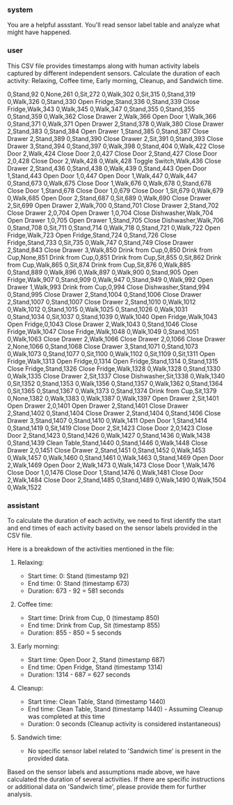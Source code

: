 ### system
You are a helpful assstant. You'll read sensor label table and analyze what might have happened.
### user

This CSV file provides timestamps along with human activity labels captured by different independent sensors.
Calculate the duration of each activity: Relaxing, Coffee time, Early morning, Cleanup, and Sandwich time.
    
0,Stand,92
0,None,261
0,Sit,272
0,Walk,302
0,Sit,315
0,Stand,319
0,Walk,326
0,Stand,330
Open Fridge,Stand,336
0,Stand,339
Close Fridge,Walk,343
0,Walk,345
0,Walk,347
0,Stand,355
0,Stand,355
0,Stand,359
0,Walk,362
Close Drawer 2,Walk,366
Open Door 1,Walk,366
0,Stand,371
0,Walk,371
Open Drawer 2,Stand,378
0,Walk,380
Close Drawer 2,Stand,383
0,Stand,384
Open Drawer 1,Stand,385
0,Stand,387
Close Drawer 2,Stand,389
0,Stand,390
Close Drawer 2,Sit,391
0,Stand,393
Close Drawer 3,Stand,394
0,Stand,397
0,Walk,398
0,Stand,404
0,Walk,422
Close Door 2,Walk,424
Close Door 2,0,427
Close Door 2,Stand,427
Close Door 2,0,428
Close Door 2,Walk,428
0,Walk,428
Toggle Switch,Walk,436
Close Drawer 2,Stand,436
0,Stand,438
0,Walk,439
0,Stand,443
Open Door 1,Stand,443
Open Door 1,0,447
Open Door 1,Walk,447
0,Walk,447
0,Stand,673
0,Walk,675
Close Door 1,Walk,676
0,Walk,678
0,Stand,678
Close Door 1,Stand,678
Close Door 1,0,679
Close Door 1,Sit,679
0,Walk,679
0,Walk,685
Open Door 2,Stand,687
0,Sit,689
0,Walk,690
Close Drawer 2,Sit,699
Open Drawer 2,Walk,700
0,Stand,701
Close Drawer 2,Stand,702
Close Drawer 2,0,704
Open Drawer 1,0,704
Close Dishwasher,Walk,704
Open Drawer 1,0,705
Open Drawer 1,Stand,705
Close Dishwasher,Walk,706
0,Stand,708
0,Sit,711
0,Stand,714
0,Walk,718
0,Stand,721
0,Walk,722
Open Fridge,Walk,723
Open Fridge,Stand,724
0,Stand,726
Close Fridge,Stand,733
0,Sit,735
0,Walk,747
0,Stand,749
Close Drawer 2,Stand,843
Close Drawer 3,Walk,850
Drink from Cup,0,850
Drink from Cup,None,851
Drink from Cup,0,851
Drink from Cup,Sit,855
0,Sit,862
Drink from Cup,Walk,865
0,Sit,874
Drink from Cup,Sit,876
0,Walk,885
0,Stand,889
0,Walk,896
0,Walk,897
0,Walk,900
0,Stand,905
Open Fridge,Walk,907
0,Stand,909
0,Walk,947
0,Stand,949
0,Walk,992
Open Drawer 1,Walk,993
Drink from Cup,0,994
Close Dishwasher,Stand,994
0,Stand,995
Close Drawer 2,Stand,1004
0,Stand,1006
Close Drawer 2,Stand,1007
0,Stand,1007
Close Drawer 2,Stand,1010
0,Walk,1012
0,Walk,1012
0,Stand,1015
0,Walk,1025
0,Stand,1026
0,Walk,1031
0,Stand,1034
0,Sit,1037
0,Stand,1039
0,Walk,1040
Open Fridge,Walk,1043
Open Fridge,0,1043
Close Drawer 2,Walk,1043
0,Stand,1046
Close Fridge,Walk,1047
Close Fridge,Walk,1048
0,Walk,1049
0,Stand,1051
0,Walk,1063
Close Drawer 2,Walk,1066
Close Drawer 2,0,1066
Close Drawer 2,None,1066
0,Stand,1068
Close Drawer 3,Stand,1071
0,Stand,1073
0,Walk,1073
0,Stand,1077
0,Sit,1100
0,Walk,1102
0,Sit,1109
0,Sit,1311
Open Fridge,Walk,1313
Open Fridge,0,1314
Open Fridge,Stand,1314
0,Stand,1315
Close Fridge,Stand,1326
Close Fridge,Walk,1328
0,Walk,1328
0,Stand,1330
0,Walk,1335
Close Drawer 2,Sit,1337
Close Dishwasher,Sit,1338
0,Walk,1340
0,Sit,1352
0,Stand,1353
0,Walk,1356
0,Stand,1357
0,Walk,1362
0,Stand,1364
0,Sit,1365
0,Stand,1367
0,Walk,1373
0,Stand,1374
Drink from Cup,Sit,1379
0,None,1382
0,Walk,1383
0,Walk,1387
0,Walk,1397
Open Drawer 2,Sit,1401
Open Drawer 2,0,1401
Open Drawer 2,Stand,1401
Close Drawer 2,Stand,1402
0,Stand,1404
Close Drawer 2,Stand,1404
0,Stand,1406
Close Drawer 3,Stand,1407
0,Stand,1410
0,Walk,1411
Open Door 1,Stand,1414
0,Stand,1419
0,Sit,1419
Close Door 2,Sit,1423
Close Door 2,0,1423
Close Door 2,Stand,1423
0,Stand,1426
0,Walk,1427
0,Stand,1436
0,Walk,1438
0,Stand,1439
Clean Table,Stand,1440
0,Stand,1446
0,Walk,1448
Close Drawer 2,0,1451
Close Drawer 2,Stand,1451
0,Stand,1452
0,Walk,1453
0,Walk,1457
0,Walk,1460
0,Stand,1461
0,Walk,1463
0,Stand,1469
Open Door 2,Walk,1469
Open Door 2,Walk,1473
0,Walk,1473
Close Door 1,Walk,1476
Close Door 1,0,1476
Close Door 1,Stand,1476
0,Walk,1481
Close Door 2,Walk,1484
Close Door 2,Stand,1485
0,Stand,1489
0,Walk,1490
0,Walk,1504
0,Walk,1522

### assistant
To calculate the duration of each activity, we need to first identify the start and end times of each activity based on the sensor labels provided in the CSV file.

Here is a breakdown of the activities mentioned in the file:

1. Relaxing:
   - Start time: 0: Stand (timestamp 92)
   - End time: 0: Stand (timestamp 673)
   - Duration: 673 - 92 = 581 seconds

2. Coffee time:
   - Start time: Drink from Cup, 0 (timestamp 850)
   - End time: Drink from Cup, Sit (timestamp 855)
   - Duration: 855 - 850 = 5 seconds

3. Early morning:
   - Start time: Open Door 2, Stand (timestamp 687)
   - End time: Open Fridge, Stand (timestamp 1314)
   - Duration: 1314 - 687 = 627 seconds

4. Cleanup:
   - Start time: Clean Table, Stand (timestamp 1440)
   - End time: Clean Table, Stand (timestamp 1440) - Assuming Cleanup was completed at this time
   - Duration: 0 seconds (Cleanup activity is considered instantaneous)

5. Sandwich time:
   - No specific sensor label related to 'Sandwich time' is present in the provided data.

Based on the sensor labels and assumptions made above, we have calculated the duration of several activities. If there are specific instructions or additional data on 'Sandwich time', please provide them for further analysis.
